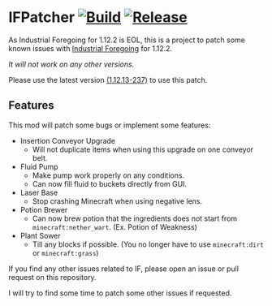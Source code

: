 # IFPatcher [![Build](https://github.com/eve0415/IFPatcher/actions/workflows/build.yml/badge.svg)](https://github.com/eve0415/IFPatcher/actions/workflows/build.yml) [![Release](https://img.shields.io/github/v/release/eve0415/IFPatcher)](https://github.com/eve0415/IFPatcher/releases/latest)

As Industrial Foregoing for 1.12.2 is EOL, this is a project to patch some known issues with [Industrial Foregoing](https://www.curseforge.com/minecraft/mc-mods/industrial-foregoing) for 1.12.2.

*It will not work on any other versions.*

Please use the latest version [(1.12.13-237)](https://www.curseforge.com/minecraft/mc-mods/industrial-foregoing/files/2745321) to use this patch.

## Features

This mod will patch some bugs or implement some features:

- Insertion Conveyor Upgrade
  - Will not duplicate items when using this upgrade on one conveyor belt.
- Fluid Pump
  - Make pump work properly on any conditions.
  - Can now fill fluid to buckets directly from GUI.
- Laser Base
  - Stop crashing Minecraft when using negative lens.
- Potion Brewer
  - Can now brew potion that the ingredients does not start from `minecraft:nether_wart`. (Ex. Potion of Weakness)
- Plant Sower
  - Till any blocks if possible. (You no longer have to use `minecraft:dirt` or `minecraft:grass`)

If you find any other issues related to IF, please open an issue or pull request on this repository.

I will try to find some time to patch some other issues if requested.
